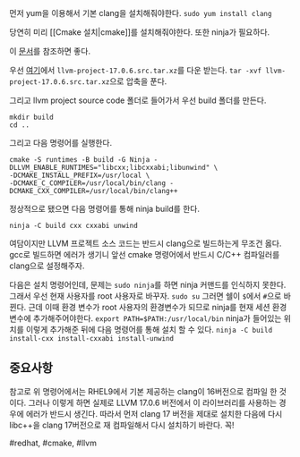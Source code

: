 먼저 yum을 이용해서 기본 clang을 설치해줘야한다. 
`sudo yum install clang`

당연히 미리 [[Cmake 설치|cmake]]를 설치해줘야한다. 또한 ninja가 필요하다. 

이 [문서](https://libcxx.llvm.org/BuildingLibcxx.html)를 참조하면 좋다.

우선 [여기](https://github.com/llvm/llvm-project/releases/tag/llvmorg-17.0.6)에서  `llvm-project-17.0.6.src.tar.xz`를 다운 받는다.
`tar -xvf llvm-project-17.0.6.src.tar.xz`으로 압축을 푼다.

그리고 llvm project source code 폴더로 들어가서 우선 build 폴더를 만든다.
```
mkdir build
cd ..
```
그리고 다음 명령어를 실행한다.
```
cmake -S runtimes -B build -G Ninja -DLLVM_ENABLE_RUNTIMES="libcxx;libcxxabi;libunwind" \
-DCMAKE_INSTALL_PREFIX=/usr/local \
-DCMAKE_C_COMPILER=/usr/local/bin/clang -DCMAKE_CXX_COMPILER=/usr/local/bin/clang++
```
정상적으로 됐으면 다음 명령어를 통해 ninja build를 한다.
```
ninja -C build cxx cxxabi unwind
```
여담이지만 LLVM 프로젝트 소스 코드는 반드시 clang으로 빌드하는게 무조건 옳다. gcc로 빌드하면 에러가 생기니 앞선 cmake 명령어에서 반드시 C/C++ 컴파일러를 clang으로 설정해주자.

다음은 설치 명령어인데, 문제는 `sudo ninja`를 하면 ninja 커맨드를 인식하지 못한다. 그래서 우선 현재 사용자를 root 사용자로 바꾸자.
`sudo su`
그러면 쉘이 `$`에서 `#`으로 바뀐다. 근데 이때 환경 변수가 root 사용자의 환경변수가 되므로 ninja를 현재 세션 환경변수에 추가해주어야한다.
`export PATH=$PATH:/usr/local/bin`
ninja가 들어있는 위치를 이렇게 추가해준 뒤에 다음 명령어를 통해 설치 할 수 있다.
`ninja -C build install-cxx install-cxxabi install-unwind`

## 중요사항
참고로 위 명령어에서는 RHEL9에서 기본 제공하는 clang이 16버전으로 컴파일 한 것이다. 그러나 이렇게 하면 실제로 LLVM 17.0.6 버전에서 이 라이브러리를 사용하는 경우에 에러가 반드시 생긴다. 따라서 먼저 clang 17 버전을 제대로 설치한 다음에 다시 libc++을 clang 17버전으로 재 컴파일해서 다시 설치하기 바란다. 꼭!


#redhat, #cmake, #llvm